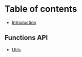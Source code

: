# Table of contents

* [Introduction](README.md)

## Functions API

* [Utils](functions-api/utils.md)

